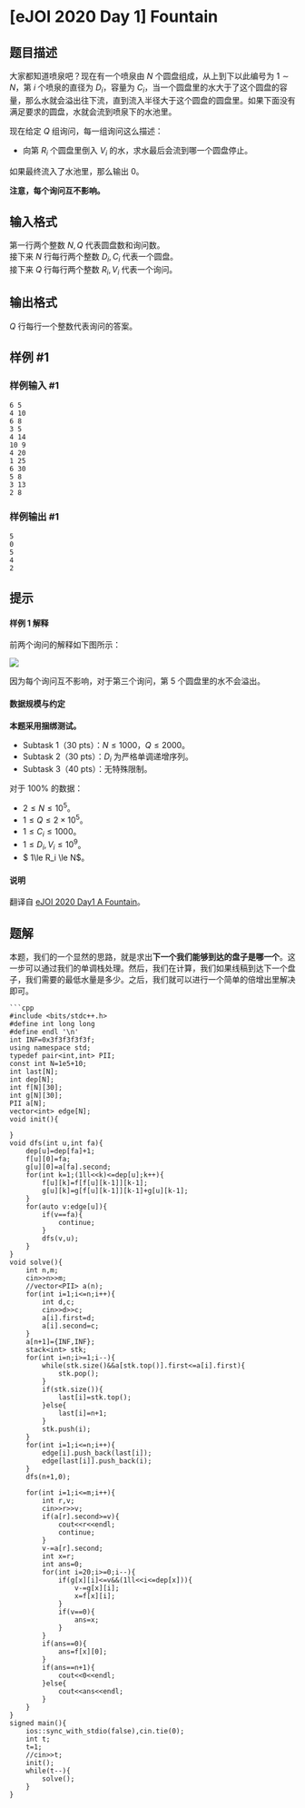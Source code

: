 # [eJOI 2020 Day 1] Fountain

## 题目描述

大家都知道喷泉吧？现在有一个喷泉由 $N$ 个圆盘组成，从上到下以此编号为 $1 \sim N$，第 $i$ 个喷泉的直径为 $D_i$，容量为 $C_i$，当一个圆盘里的水大于了这个圆盘的容量，那么水就会溢出往下流，直到流入半径大于这个圆盘的圆盘里。如果下面没有满足要求的圆盘，水就会流到喷泉下的水池里。

现在给定 $Q$ 组询问，每一组询问这么描述：

- 向第 $R_i$ 个圆盘里倒入 $V_i$ 的水，求水最后会流到哪一个圆盘停止。

如果最终流入了水池里，那么输出 $0$。

**注意，每个询问互不影响。**

## 输入格式

第一行两个整数 $N,Q$ 代表圆盘数和询问数。      
接下来 $N$ 行每行两个整数 $D_i,C_i$ 代表一个圆盘。       
接下来 $Q$ 行每行两个整数 $R_i,V_i$ 代表一个询问。

## 输出格式

$Q$ 行每行一个整数代表询问的答案。

## 样例 #1

### 样例输入 #1

```
6 5
4 10
6 8
3 5
4 14
10 9
4 20
1 25
6 30
5 8
3 13
2 8
```

### 样例输出 #1

```
5
0
5
4
2
```

## 提示

#### 样例 1 解释

前两个询问的解释如下图所示：

![](https://cdn.luogu.com.cn/upload/image_hosting/64e7acuq.png)

因为每个询问互不影响，对于第三个询问，第 $5$ 个圆盘里的水不会溢出。

#### 数据规模与约定

**本题采用捆绑测试。**

- Subtask 1（30 pts）：$N \le 1000$，$Q \le 2000$。
- Subtask 2（30 pts）：$D_i$ 为严格单调递增序列。
- Subtask 3（40 pts）：无特殊限制。

对于 $100\%$ 的数据：

- $2 \le N \le 10^5$。
- $1 \le Q \le 2 \times 10^5$。
- $1 \le C_i \le 1000$。
- $1 \le D_i,V_i \le 10^9$。
- $ 1\le R_i \le N$。

#### 说明

翻译自 [eJOI 2020 Day1 A Fountain](https://ejoi2020.ge/static/assets/Day1/Problems/Fountain.pdf)。

## 题解
本题，我们的一个显然的思路，就是求出**下一个我们能够到达的盘子是哪一个**。这一步可以通过我们的单调栈处理。然后，我们在计算，我们如果线稿到达下一个盘子，我们需要的最低水量是多少。之后，我们就可以进行一个简单的倍增出里解决即可。

```
```cpp
#include <bits/stdc++.h>
#define int long long
#define endl '\n'
int INF=0x3f3f3f3f3f;
using namespace std;
typedef pair<int,int> PII;
const int N=1e5+10;
int last[N];
int dep[N];
int f[N][30];
int g[N][30];
PII a[N];
vector<int> edge[N];
void init(){
    
}
void dfs(int u,int fa){
    dep[u]=dep[fa]+1;
    f[u][0]=fa;
    g[u][0]=a[fa].second;
    for(int k=1;(1ll<<k)<=dep[u];k++){
        f[u][k]=f[f[u][k-1]][k-1];
        g[u][k]=g[f[u][k-1]][k-1]+g[u][k-1];
    }
    for(auto v:edge[u]){
        if(v==fa){
            continue;
        }
        dfs(v,u);
    }
}
void solve(){
    int n,m;
    cin>>n>>m;
    //vector<PII> a(n);
    for(int i=1;i<=n;i++){
        int d,c;
        cin>>d>>c;
        a[i].first=d;
        a[i].second=c;
    }
    a[n+1]={INF,INF};
    stack<int> stk;
    for(int i=n;i>=1;i--){
        while(stk.size()&&a[stk.top()].first<=a[i].first){
            stk.pop();
        }
        if(stk.size()){
            last[i]=stk.top();
        }else{
            last[i]=n+1;
        }
        stk.push(i);
    }
    for(int i=1;i<=n;i++){
        edge[i].push_back(last[i]);
        edge[last[i]].push_back(i);
    }
    dfs(n+1,0);

    for(int i=1;i<=m;i++){
        int r,v;
        cin>>r>>v;
        if(a[r].second>=v){
            cout<<r<<endl;
            continue;
        }
        v-=a[r].second;
        int x=r;
        int ans=0;
        for(int i=20;i>=0;i--){
            if(g[x][i]<=v&&(1ll<<i<=dep[x])){
                v-=g[x][i];
                x=f[x][i];
            }
            if(v==0){
                ans=x;
            }
        }
        if(ans==0){
            ans=f[x][0];
        }
        if(ans==n+1){
            cout<<0<<endl;
        }else{
            cout<<ans<<endl;
        }
    }
}
signed main(){
    ios::sync_with_stdio(false),cin.tie(0);
    int t;
    t=1;
    //cin>>t;
    init();
    while(t--){
        solve();
    }
}
```
```


